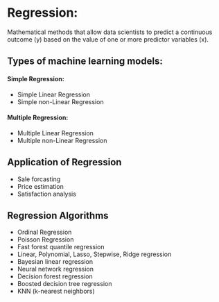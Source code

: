 # Regression:
Mathematical methods that allow data scientists to predict a continuous outcome (y) based on the value of one or more predictor variables (x).

## Types of machine learning models:
####    Simple Regression:
- Simple Linear Regression
- Simple non-Linear Regression
####   Multiple Regression:
- Multiple Linear Regression
- Multiple non-Linear Regression

## Application of Regression
- Sale forcasting
- Price estimation
- Satisfaction analysis

## Regression Algorithms
- Ordinal Regression
- Poisson Regression
- Fast forest quantile regression
- Linear, Polynomial, Lasso, Stepwise, Ridge regression
- Bayesian linear regression
- Neural network regression
- Decision forest regression
- Boosted decision tree regression
- KNN (k-nearest neighbors)